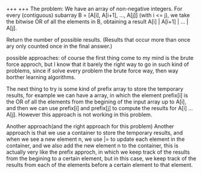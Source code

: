 +++
+++
The problem:
We have an array of non-negative integers.
For every (contiguous) subarray B = [A[i], A[i+1], ..., A[j]]  (with i <= j),
we take the bitwise OR of all the elements in B, obtaining a result A[i] | 
A[i+1] | ... | A[j].

Return the number of possible results. (Results that occur more than once ary only counted once
in the final answer.)

possible approaches:
of course the first thing come to my mind is the brute force approch, but I know that 
it barely the right way to go in such kind of problems, since if solve every problem
the brute force way, then way borther learning algorithms. 

The next thing to try is some kind of prefix array to store the temporary results,
for example we can have a array, in which the element prefix[i] is the OR of all
    the elements from the begining of the input array up to A[i], and then we can 
    use prefix[i] and prefix[j] to compute the results for A[i] ... A[j]. However
    this approach is not working in this problem.

Another approach(and the right approach for this problem)
Another approach is that we use a container to store the temporary results, and when
we see a new element n, we use |= to update each element in the container, and we
also add the new element n to the container, this is actually very like the prefix 
approch, in which we keep track of the results from the begining to a certain element,
but in this case, we keep track of the results from each of the elements before
a certain element to that element.
